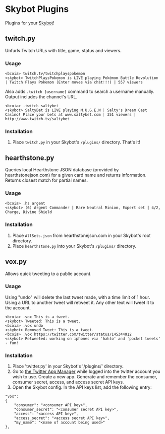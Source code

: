 ﻿# Skybot Plugins

Plugins for your [Skybot](http://github.com/rmmh/skybot)!

## twitch.py
Unfurls Twitch URLs with title, game, status and viewers.

### Usage
```
<bcoia> twitch.tv/twitchplayspokemon
<skybot> TwitchPlaysPokemon is LIVE playing Pokémon Battle Revolution | Twitch Plays Pokemon (Enter moves via chat!!!) | 557 viewers
```

Also adds `.twitch [username]` command to search a username manually. Output includes the channel's URL.
```
<bcoia> .twitch saltybet
<skybot> SaltyBet is LIVE playing M.U.G.E.N | Salty's Dream Cast Casino! Place your bets at www.saltybet.com | 351 viewers | http://www.twitch.tv/saltybet
```

### Installation
1. Place `twitch.py` in your Skybot's `/plugins/` directory. That's it!

## hearthstone.py
Queries local Hearthstone JSON database (provided by hearthstonejson.com) for a given card name and returns information. Returns closest match for partial names.

### Usage
```
<bcoia> .hs argent
<skybot> (6) Argent Commander | Rare Neutral Minion, Expert set | 4/2, Charge, Divine Shield
```

### Installation
1. Place `AllSets.json` from hearthstonejson.com in your Skybot's root directory.
2. Place `hearthstone.py` into your Skybot's `/plugins/` directory.

## vox.py
Allows quick tweeting to a public account.

### Usage

Using "undo" will delete the last tweet made, with a time limit of 1 hour.
Using a URL to another tweet will retweet it.
Any other text will tweet it to the account.
```
<bcoia> .vox This is a tweet.
<skybot> Tweeted: This is a tweet.
<bcoia> .vox undo
<skybot> Removed Tweet: This is a tweet.
<bcoia> .vox https://twitter.com/twitter/status/145344012
<skybot> Retweeted: working on iphones via 'hahlo' and 'pocket tweets' - fun!
```
### Installation
1. Place 'twitter.py' in your Skybot's '/plugins/' directory.
2. Go to [the Twitter App Manager](https://apps.twitter.com) while logged into the twitter account you wish to use. Create a new app. Generate and remember the consumer, consumer secret, access, and access secret API keys.
3. Open the Skybot config. In the API keys list, add the following entry:
```
"vox":
{
	"consumer": "<consumer API key>",
	"consumer_secret": "<consumer secret API key>",
	"access": "<access API key>",
	"access_secret": "<access secret API key>",
	"my_name": "<name of account being used>"
},
```
